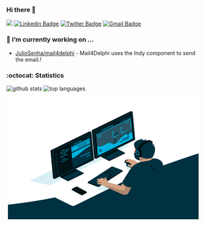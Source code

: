 ### Hi there 👋
![](https://visitor-badge.glitch.me/badge?page_id=juliosenha.juliosenha)
[![Linkedin Badge](https://img.shields.io/badge/-juliosenha-blue?style=flat&logo=Linkedin&logoColor=white&link=https://www.linkedin.com/in/juliosenha/)](https://www.linkedin.com/in/juliosenha/)
[![Twitter Badge](https://img.shields.io/badge/-@julio_senha-1ca0f1?style=flat&labelColor=1ca0f1&logo=twitter&logoColor=white&link=https://twitter.com/julio_senha)](https://twitter.com/julio_senha)
[![Gmail Badge](https://img.shields.io/badge/-juliosenha-c14438?style=flat&logo=Gmail&logoColor=white&link=mailto:juliosenha@gmail.com)](mailto:juliosenha@gmail.com)

### 🔭 I’m currently working on ...

- [JulioSenha/mail4delphi](https://github.com/juliosenha/mail4delphi) - Mail4Delphi uses the Indy component to send the email.!

### :octocat: Statistics

![github stats](https://github-readme-stats.vercel.app/api?username=juliosenha&show_icons=true&hide_title=true)
![top languages](https://github-readme-stats.vercel.app/api/top-langs/?username=juliosenha&layout=compact)

<!--
**juliosenha/juliosenha** is a ✨ _special_ ✨ repository because its `README.md` (this file) appears on your GitHub profile.

Here are some ideas to get you started:

- 🔭 I’m currently working on ...
- 🌱 I’m currently learning ...
- 👯 I’m looking to collaborate on ...
- 🤔 I’m looking for help with ...
- 💬 Ask me about ...
- 📫 How to reach me: ...
- 😄 Pronouns: ...
- ⚡ Fun fact: ...
-->

  <img align="right" alt="GIF" src="https://github.com/juliosenha/juliosenha/blob/main/code.gif?raw=true" width="500" height="320" />
